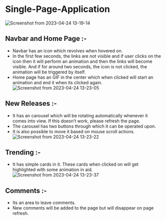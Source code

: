 # Single-Page-Application
![Screenshot from 2023-04-24 13-19-14](https://user-images.githubusercontent.com/125977510/233933985-180fc4cc-55d8-4b34-a253-8a8dde248772.png)
 ## Navbar and Home Page :-

- Navbar has an icon which revolves when hovered on.
- In the first few seconds, the links are not visible and if user clicks on the icon then it will perform an animation and then the links will become visible. And if for around two seconds, the icon is not clicked, the animation will be triggered by itself.
- Home page has an GIF in the center which when clicked will start an animation and end it when its clicked again.
![Screenshot from 2023-04-24 13-23-05](https://user-images.githubusercontent.com/125977510/233934049-d9975638-bf3f-4548-82d8-3ec6af8cbb7b.png)
## New Releases :-

- It has an carousel which will be rotating automatically whenever it comes into view. If this doesn’t work, please refresh the page.
- The carousel has two buttons through which it can be operated upon.
- It is also possible to move it based on mouse scroll actions.
![Screenshot from 2023-04-24 13-23-22](https://user-images.githubusercontent.com/125977510/233934072-d87539aa-7990-4ecf-9f06-7ab6eaf425c4.png)
## Trending :-

- It has simple cards in it. These cards when clicked on will get highlighted with some animation in aid.
![Screenshot from 2023-04-24 13-23-37](https://user-images.githubusercontent.com/125977510/233934088-a1716b23-ec8d-4ba9-957d-9f61e81da269.png)
## Comments :-

- Its an area to leave comments.
- New comments will be added to the page but will disappear on page refresh.
